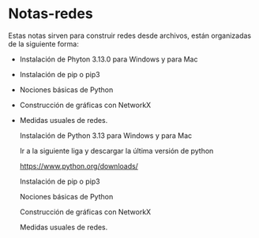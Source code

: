 # Notas-redes
Estas notas sirven para construir redes desde archivos, están organizadas de la siguiente forma:
- Instalación de Phyton 3.13.0 para Windows y para Mac
-  Instalación de pip o pip3
-  Nociones básicas de Python
- Construcción de gráficas con NetworkX
- Medidas usuales de redes.

  Instalación de Python 3.13  para Windows y para Mac

  Ir a la siguiente liga y descargar la última versión de python

  https://www.python.org/downloads/

  Instalación de pip o pip3

  Nociones básicas de Python


  Construcción de gráficas con NetworkX


  Medidas usuales de redes.
